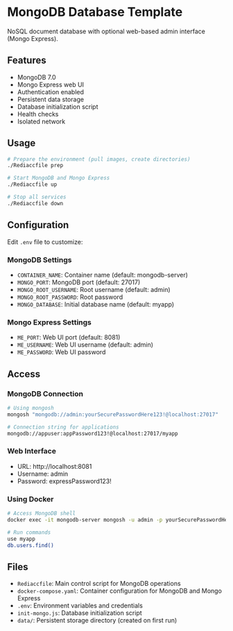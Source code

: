 # MongoDB Database Template

NoSQL document database with optional web-based admin interface (Mongo Express).

## Features

- MongoDB 7.0
- Mongo Express web UI
- Authentication enabled
- Persistent data storage
- Database initialization script
- Health checks
- Isolated network

## Usage

```bash
# Prepare the environment (pull images, create directories)
./Rediaccfile prep

# Start MongoDB and Mongo Express
./Rediaccfile up

# Stop all services
./Rediaccfile down
```

## Configuration

Edit `.env` file to customize:

### MongoDB Settings
- `CONTAINER_NAME`: Container name (default: mongodb-server)
- `MONGO_PORT`: MongoDB port (default: 27017)
- `MONGO_ROOT_USERNAME`: Root username (default: admin)
- `MONGO_ROOT_PASSWORD`: Root password
- `MONGO_DATABASE`: Initial database name (default: myapp)

### Mongo Express Settings
- `ME_PORT`: Web UI port (default: 8081)
- `ME_USERNAME`: Web UI username (default: admin)
- `ME_PASSWORD`: Web UI password

## Access

### MongoDB Connection
```bash
# Using mongosh
mongosh "mongodb://admin:yourSecurePasswordHere123!@localhost:27017"

# Connection string for applications
mongodb://appuser:appPassword123!@localhost:27017/myapp
```

### Web Interface
- URL: http://localhost:8081
- Username: admin
- Password: expressPassword123!

### Using Docker
```bash
# Access MongoDB shell
docker exec -it mongodb-server mongosh -u admin -p yourSecurePasswordHere123!

# Run commands
use myapp
db.users.find()
```

## Files

- `Rediaccfile`: Main control script for MongoDB operations
- `docker-compose.yaml`: Container configuration for MongoDB and Mongo Express
- `.env`: Environment variables and credentials
- `init-mongo.js`: Database initialization script
- `data/`: Persistent storage directory (created on first run)